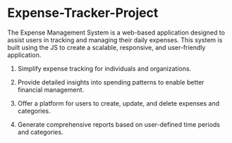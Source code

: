 # Expense-Tracker-Project
The Expense Management System is a web-based application designed to assist users in tracking and managing their daily expenses. This system is built using the JS to create a scalable, responsive, and user-friendly application.

1. Simplify expense tracking for individuals and organizations.

2. Provide detailed insights into spending patterns to enable better financial management.

3. Offer a platform for users to create, update, and delete expenses and categories.

4. Generate comprehensive reports based on user-defined time periods and categories.
